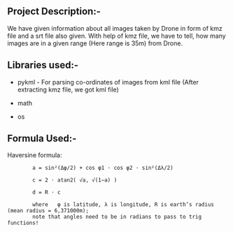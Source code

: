 ## Project Description:-

We have given information about all images taken by Drone in form of kmz file and a srt file also given. With help of kmz file, we have to tell, how many images are in a given range (Here range is 35m) from Drone.

## Libraries used:- 

- pykml - For parsing co-ordinates of images from kml file (After extracting kmz file, we got kml file) 

- math

- os

## Formula Used:-

Haversine formula:	
			
			a = sin²(Δφ/2) + cos φ1 ⋅ cos φ2 ⋅ sin²(Δλ/2)  

			c = 2 ⋅ atan2( √a, √(1−a) )  
			
			d = R ⋅ c  
			
			where	φ is latitude, λ is longitude, R is earth’s radius (mean radius = 6,371000m);
			note that angles need to be in radians to pass to trig functions!







